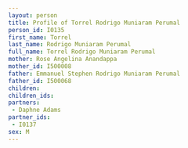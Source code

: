 ```yaml
---
layout: person
title: Profile of Torrel Rodrigo Muniaram Perumal
person_id: I0135
first_name: Torrel
last_name: Rodrigo Muniaram Perumal
full_name: Torrel Rodrigo Muniaram Perumal
mother: Rose Angelina Anandappa
mother_id: I500008
father: Emmanuel Stephen Rodrigo Muniaram Perumal
father_id: I500068
children:
children_ids:
partners:
 - Daphne Adams
partner_ids:
 - I0137
sex: M
---
```


